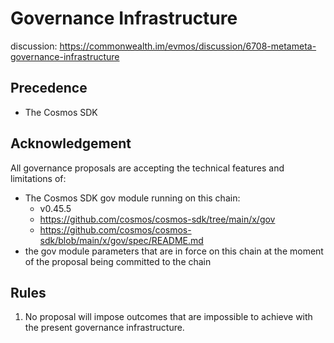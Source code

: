 # Governance Infrastructure

discussion: https://commonwealth.im/evmos/discussion/6708-metameta-governance-infrastructure

## Precedence

- The Cosmos SDK

## Acknowledgement

All governance proposals are accepting the technical features and limitations of:

- The Cosmos SDK gov module running on this chain:
  - v0.45.5
  - https://github.com/cosmos/cosmos-sdk/tree/main/x/gov
  - https://github.com/cosmos/cosmos-sdk/blob/main/x/gov/spec/README.md
- the gov module parameters that are in force on this chain at the moment of the proposal being committed to the chain

## Rules

1. No proposal will impose outcomes that are impossible to achieve with the present governance infrastructure.
